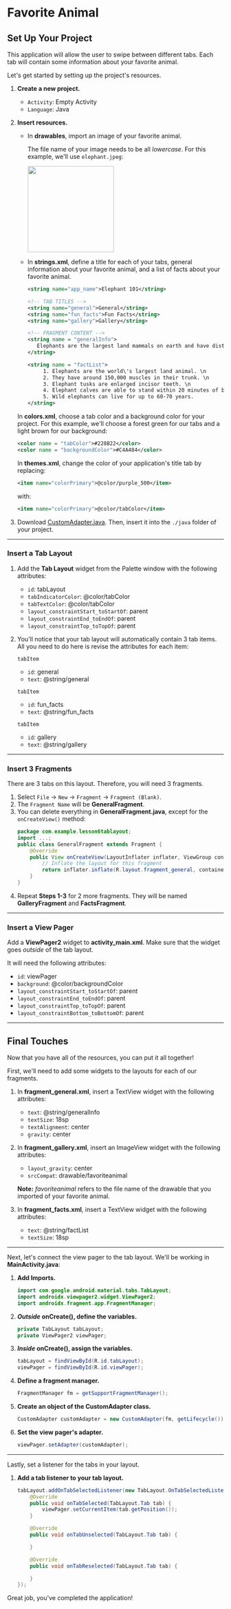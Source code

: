 # Favorite Animal
## Set Up Your Project
This application will allow the user to swipe between different tabs. Each tab will contain some information about your favorite animal. 

Let's get started by setting up the project's resources. 

1. **Create a new project.**
    - `Activity`: Empty Activity
    - `Language`: Java 
    
2. **Insert resources.**

    - In **drawables**, import an image of your favorite animal. 

      The file name of your image needs to be all *lowercase*. For this example, we'll use `elephant.jpeg`: 
    
      <img src = "https://user-images.githubusercontent.com/103130916/162013899-3aefa8d4-1281-4823-9d2f-ff936fbcba60.jpeg" width = "200px">
    
    - In **strings.xml**, define a title for each of your tabs, general information about your favorite animal, and a list of facts about your favorite animal. 
      ``` xml
      <string name="app_name">Elephant 101</string>

      <!-- TAB TITLES -->
      <string name="general">General</string>
      <string name="fun_facts">Fun Facts</string>
      <string name="gallery">Gallery</string>

      <!-- FRAGMENT CONTENT -->
      <string name = "generalInfo">
         Elephants are the largest land mammals on earth and have distinctly massive bodies, large ears, and long trunks.
      </string>

      <string name = "factList">
           1. Elephants are the world\'s largest land animal. \n
           2. They have around 150,000 muscles in their trunk. \n
           3. Elephant tusks are enlarged incisor teeth. \n
           4. Elephant calves are able to stand within 20 minutes of birth. \n
           5. Wild elephants can live for up to 60-70 years.
      </string>
      ```
    
    In **colors.xml**, choose a tab color and a background color for your project. For this example, we'll choose a forest green for our tabs and a light brown for our background:
    ``` xml
    <color name = "tabColor">#228B22</color>
    <color name = "backgroundColor">#C4A484</color>
    ```
    
    In **themes.xml**, change the color of your application's title tab by replacing: 
    ``` xml
    <item name="colorPrimary">@color/purple_500</item>
    ```
    with: 
    ``` xml
    <item name="colorPrimary">@color/tabColor</item>
    ```
    
3. Download [CustomAdapter.java](https://drive.google.com/file/d/1SWeWj3ochg7Yt4kQVSQYXPgkgLXgeA0a/view?usp=sharing). 
    Then, insert it into the `./java` folder of your project. 

---

### Insert a Tab Layout
1. Add the **Tab Layout** widget from the Palette window with the following attributes:
    -  `id`: tabLayout
    -  `tabIndicatorColor`: @color/tabColor
    -  `tabTextColor`: @color/tabColor
    -  `layout_constraintStart_toStartOf`: parent
    -  `layout_constraintEnd_toEndOf`: parent
    -  `layout_constraintTop_toTopOf`: parent
    
2. You'll notice that your tab layout will automatically contain 3 tab items. All you need to do here is revise the attributes for each item: 
    
    `tabItem`
    - `id`: general
    - `text`: @string/general 
    
    `tabItem`
    - `id`: fun_facts
    - `text`: @string/fun_facts
    
    `tabItem`
    - `id`: gallery
    - `text`: @string/gallery
    
---

### Insert 3 Fragments
There are 3 tabs on this layout. Therefore, you will need 3 fragments. 
1. Select `File` &rarr; `New` &rarr; `Fragment` &rarr; `Fragment (Blank)`. 
2. The `Fragment Name` will be **GeneralFragment**.
3. You can delete everything in **GeneralFragment.java**, except for the `onCreateView()` method:
    ``` java
    package com.example.lesson6tablayout;
    import ...;
    public class GeneralFragment extends Fragment {
        @Override
        public View onCreateView(LayoutInflater inflater, ViewGroup container, Bundle savedInstanceState) {
            // Inflate the layout for this fragment
            return inflater.inflate(R.layout.fragment_general, container, false);
        }
    }
    ```
4. Repeat **Steps 1-3** for 2 more fragments. They will be named **GalleryFragment** and **FactsFragment**. 

---

### Insert a View Pager
Add a **ViewPager2** widget to **activity_main.xml**. 
Make sure that the widget goes *outside* of the tab layout.
 
It will need the following attributes: 
* `id`: viewPager
* `background`: @color/backgroundColor
* `layout_constraintStart_toStartOf`: parent
* `layout_constraintEnd_toEndOf`: parent
* `layout_constraintTop_toTopOf`: parent
* `layout_constraintBottom_toBottomOf`: parent

---

## Final Touches
Now that you have all of the resources, you can put it all together!

First, we'll need to add some widgets to the layouts for each of our fragments. 
1. In **fragment_general.xml**,
    insert a TextView widget with the following attributes:
    * `text`: @string/generalInfo
    * `textSize`: 18sp
    * `textAlignment`: center
    * `gravity`: center
    
2. In **fragment_gallery.xml**,
    insert an ImageView widget with the following attributes:
    * `layout_gravity`: center
    * `srcCompat`: drawable/favoriteanimal
    
    **Note:** *favoriteanimal* refers to the file name of the drawable that you imported of your favorite animal. 
    
3. In **fragment_facts.xml**,
    insert a TextView widget with the following attributes:
    * `text`: @string/factList
    * `textSize`: 18sp

---

Next, let's connect the view pager to the tab layout. We'll be working in **MainActivity.java**:
1. **Add Imports.**
    ``` java
    import com.google.android.material.tabs.TabLayout;
    import androidx.viewpager2.widget.ViewPager2;
    import androidx.fragment.app.FragmentManager;
    ```
2. ***Outside* onCreate(), define the variables.**
    ``` java
    private TabLayout tabLayout;
    private ViewPager2 viewPager;
    ```
3. ***Inside* onCreate(), assign the variables.**
    ``` java
    tabLayout = findViewById(R.id.tabLayout);
    viewPager = findViewById(R.id.viewPager);
    ```
5. **Define a fragment manager.**
    ``` java
    FragmentManager fm = getSupportFragmentManager();
    ```
4. **Create an object of the CustomAdapter class.**
    ``` java
    CustomAdapter customAdapter = new CustomAdapter(fm, getLifecycle());
    ```
6. **Set the view pager's adapter.**
    ``` java
    viewPager.setAdapter(customAdapter);
    ```
---

Lastly, set a listener for the tabs in your layout. 
1. **Add a tab listener to your tab layout.**
    ``` java
    tabLayout.addOnTabSelectedListener(new TabLayout.OnTabSelectedListener() {
        @Override
        public void onTabSelected(TabLayout.Tab tab) {
            viewPager.setCurrentItem(tab.getPosition());
        }

        @Override
        public void onTabUnselected(TabLayout.Tab tab) {

        }

        @Override
        public void onTabReselected(TabLayout.Tab tab) {

        }
    });
    ```

Great job, you've completed the application!

